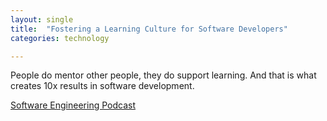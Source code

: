 ```yaml
---
layout: single
title:  "Fostering a Learning Culture for Software Developers"
categories: technology

---
```

People do mentor other people, they do support learning. And that is what creates 10x results in software development. 

[Software Engineering Podcast](https://www.software-engineering-unlocked.com/foster-learning-culture/)

